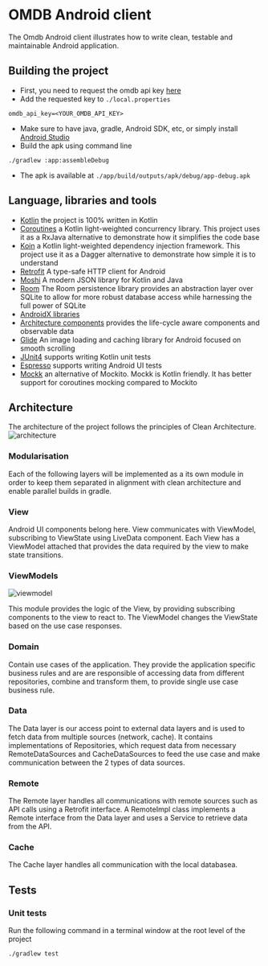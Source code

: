 # OMDB Android client
The Omdb Android client illustrates how to write clean, testable and maintainable Android 
application.

## Building the project

- First, you need to request the omdb api key [here](https://www.omdbapi.com/apikey.aspx)
- Add the requested key to `./local.properties`
```properties
omdb_api_key=<YOUR_OMDB_API_KEY>
```
- Make sure to have java, gradle, Android SDK, etc, or simply install [Android Studio](https://developer.android.com/studio)
- Build the apk using command line
```
./gradlew :app:assembleDebug
```
- The apk is available at `./app/build/outputs/apk/debug/app-debug.apk`

## Language, libraries and tools
- [Kotlin](https://kotlinlang.org/docs/reference/) the project is 100% written in Kotlin
- [Coroutines](https://kotlinlang.org/docs/reference/coroutines/coroutines-guide.html) a Kotlin
light-weighted concurrency library. This project uses it as a RxJava alternative to demonstrate how
it simplifies the code base
- [Koin](https://insert-koin.io/) a Kotlin light-weighted dependency injection framework. This
project use it as a Dagger alternative to demonstrate how simple it is to understand
- [Retrofit](https://square.github.io/retrofit/) A type-safe HTTP client for Android
- [Moshi](https://github.com/square/moshi) A modern JSON library for Kotlin and Java
- [Room](https://developer.android.com/training/data-storage/room/index.html) The Room persistence
library provides an abstraction layer over SQLite to allow for more robust database access while
harnessing the full power of SQLite
- [AndroidX libraries](https://developer.android.com/jetpack/androidx/)
- [Architecture components](https://developer.android.com/topic/libraries/architecture/) provides
the life-cycle aware components and observable data
- [Glide](https://github.com/bumptech/glide) An image loading and caching library for Android
focused on smooth scrolling
- [JUnit4](https://junit.org/junit4/) supports writing Kotlin unit tests
- [Espresso](https://developer.android.com/training/testing/espresso) supports writing Android UI
tests
- [Mockk](https://mockk.io/) an alternative of Mockito. Mockk is Kotlin friendly. It has better
support for coroutines mocking compared to Mockito

## Architecture
The architecture of the project follows the principles of Clean Architecture. 
![architecture](https://preview.ibb.co/hyTZMc/architecture.png)

### Modularisation
Each of the following layers will be implemented as a its own module in order to keep them 
separated in alignment with clean architecture and enable parallel builds in gradle.  

### View
Android UI components belong here. View communicates with ViewModel, subscribing to ViewState 
using LiveData component. Each View has a ViewModel attached that provides the data required by 
the view to make state transitions.


### ViewModels
![viewmodel](https://preview.ibb.co/neLQSH/viewmodel.png)

This module provides the logic of the View, by providing subscribing components to the view to 
react to. The ViewModel changes the ViewState based on the use case responses.


### Domain
Contain use cases of the application. They provide the application specific business rules and are 
are responsible of accessing data from different repositories, combine and transform them, to 
provide single use case business rule.

### Data
The Data layer is our access point to external data layers and is used to fetch data from multiple 
sources (network, cache). It contains implementations of Repositories, which request data from 
necessary RemoteDataSources and CacheDataSources to feed the use case and make communication 
between the 2 types of data sources.


### Remote
The Remote layer handles all communications with remote sources such as API calls using a Retrofit 
interface. A RemoteImpl class implements a Remote interface from the Data layer and uses a Service 
to retrieve data from the API.


### Cache
The Cache layer handles all communication with the local databasea.

## Tests

### Unit tests
Run the following command in a terminal window at the root level of the project

`./gradlew test`
